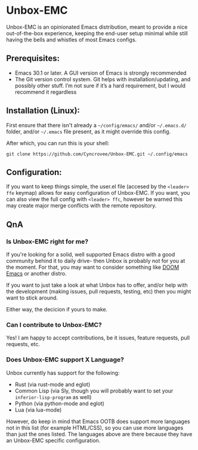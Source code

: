 # Unbox-EMC

Unbox-EMC is an opinionated Emacs distribution, meant to provide a nice out-of-the-box experience, keeping the end-user setup minimal while still having the bells and whistles of most Emacs configs.

## Prerequisites:
- Emacs 30.1 or later. A GUI version of Emacs is strongly recommended
- The Git version control system. Git helps with installation/updating, and possibly other stuff. I’m not sure if it’s a hard requirement, but I would recommend it regardless

## Installation (Linux):
First ensure that there isn't already a `~/config/emacs/` and/or `~/.emacs.d/` folder, and/or `~/.emacs` file present, as it might override this config.

After which, you can run this is your shell:
```
git clone https://github.com/Cyncrovee/Unbox-EMC.git ~/.config/emacs
```

## Configuration:
If you want to keep things simple, the user.el file (accesed by the `<leader> ffe` keymap) allows for easy configuration of Unbox-EMC. If you want, you can also view the full config with `<leader> ffc`, however be warned this may create major merge conflicts with the remote repository.

## QnA
### Is Unbox-EMC right for me?
If you're looking for a solid, well supported Emacs distro with a good community behind it to daily drive- then Unbox is probably not for you at the moment. For that, you may want to consider something like [DOOM Emacs](https://github.com/doomemacs/doomemacs) or another distro.

If you want to just take a look at what Unbox has to offer, and/or help with the development (making issues, pull requests, testing, etc) then you might want to stick around.

Either way, the decicion if yours to make.
### Can I contribute to Unbox-EMC?
Yes! I am happy to accept contributions, be it issues, feature requests, pull requests, etc.
### Does Unbox-EMC support X Language?
Unbox currently has support for the following:
- Rust (via rust-mode and eglot)
- Common Lisp (via Sly, though you will probably want to set your `inferior-lisp-program` as well)
- Python (via python-mode and eglot)
- Lua (via lua-mode)

However, do keep in mind that Emacs OOTB does support more languages not in this list (for example HTML/CSS), so you can use more languages than just the ones listed. The languages above are there because they have an Unbox-EMC specific configuration.
